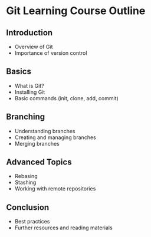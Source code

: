 # Git Learning Course Outline

## Introduction
- Overview of Git
- Importance of version control

## Basics
- What is Git?
- Installing Git
- Basic commands (init, clone, add, commit)

## Branching
- Understanding branches
- Creating and managing branches
- Merging branches

## Advanced Topics
- Rebasing
- Stashing
- Working with remote repositories

## Conclusion
- Best practices
- Further resources and reading materials